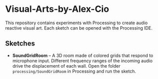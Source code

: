 # Visual-Arts-by-Alex-Cio
This repository contains experiments with Processing to create
audio reactive visual art. Each sketch can be opened with the
Processing IDE.

## Sketches

- **SoundGridRoom** – A 3D room made of colored grids that respond to
  microphone input. Different frequency ranges of the incoming audio
  drive the displacement of each wall. Open the folder
  `processing/SoundGridRoom` in Processing and run the sketch.
